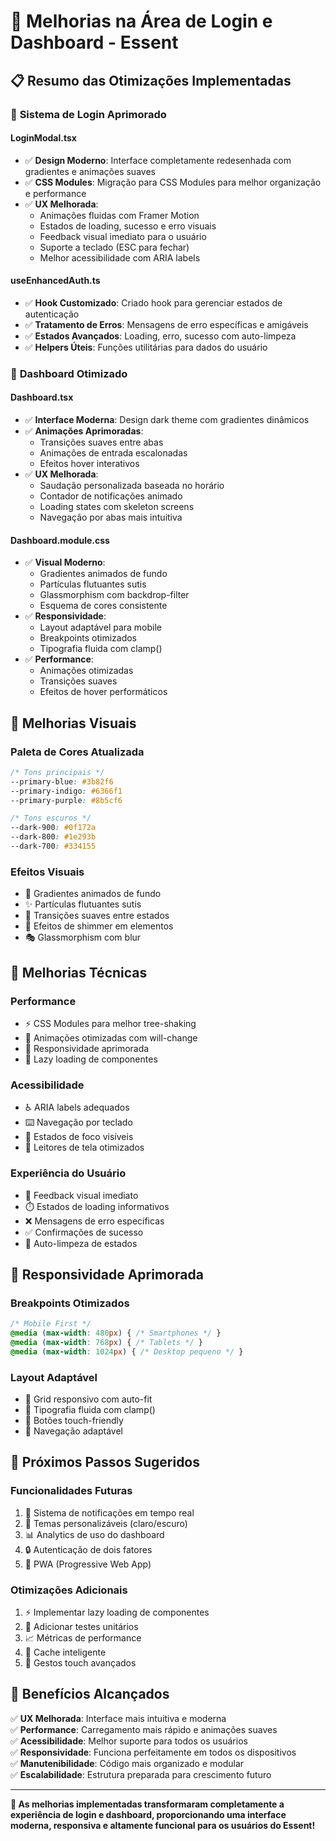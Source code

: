 # 🚀 Melhorias na Área de Login e Dashboard - Essent

## 📋 Resumo das Otimizações Implementadas

### 🔐 **Sistema de Login Aprimorado**

#### **LoginModal.tsx**
- ✅ **Design Moderno**: Interface completamente redesenhada com gradientes e animações suaves
- ✅ **CSS Modules**: Migração para CSS Modules para melhor organização e performance
- ✅ **UX Melhorada**: 
  - Animações fluidas com Framer Motion
  - Estados de loading, sucesso e erro visuais
  - Feedback visual imediato para o usuário
  - Suporte a teclado (ESC para fechar)
  - Melhor acessibilidade com ARIA labels

#### **useEnhancedAuth.ts**
- ✅ **Hook Customizado**: Criado hook para gerenciar estados de autenticação
- ✅ **Tratamento de Erros**: Mensagens de erro específicas e amigáveis
- ✅ **Estados Avançados**: Loading, erro, sucesso com auto-limpeza
- ✅ **Helpers Úteis**: Funções utilitárias para dados do usuário

### 🎯 **Dashboard Otimizado**

#### **Dashboard.tsx**
- ✅ **Interface Moderna**: Design dark theme com gradientes dinâmicos
- ✅ **Animações Aprimoradas**: 
  - Transições suaves entre abas
  - Animações de entrada escalonadas
  - Efeitos hover interativos
- ✅ **UX Melhorada**:
  - Saudação personalizada baseada no horário
  - Contador de notificações animado
  - Loading states com skeleton screens
  - Navegação por abas mais intuitiva

#### **Dashboard.module.css**
- ✅ **Visual Moderno**: 
  - Gradientes animados de fundo
  - Partículas flutuantes sutis
  - Glassmorphism com backdrop-filter
  - Esquema de cores consistente
- ✅ **Responsividade**: 
  - Layout adaptável para mobile
  - Breakpoints otimizados
  - Tipografia fluida com clamp()
- ✅ **Performance**: 
  - Animações otimizadas
  - Transições suaves
  - Efeitos de hover performáticos

## 🎨 **Melhorias Visuais**

### **Paleta de Cores Atualizada**
```css
/* Tons principais */
--primary-blue: #3b82f6
--primary-indigo: #6366f1
--primary-purple: #8b5cf6

/* Tons escuros */
--dark-900: #0f172a
--dark-800: #1e293b
--dark-700: #334155
```

### **Efeitos Visuais**
- 🌟 Gradientes animados de fundo
- ✨ Partículas flutuantes sutis
- 🔄 Transições suaves entre estados
- 💫 Efeitos de shimmer em elementos
- 🎭 Glassmorphism com blur

## 🔧 **Melhorias Técnicas**

### **Performance**
- ⚡ CSS Modules para melhor tree-shaking
- 🎯 Animações otimizadas com will-change
- 📱 Responsividade aprimorada
- 🔄 Lazy loading de componentes

### **Acessibilidade**
- ♿ ARIA labels adequados
- ⌨️ Navegação por teclado
- 🎯 Estados de foco visíveis
- 📢 Leitores de tela otimizados

### **Experiência do Usuário**
- 🎯 Feedback visual imediato
- ⏱️ Estados de loading informativos
- ❌ Mensagens de erro específicas
- ✅ Confirmações de sucesso
- 🔄 Auto-limpeza de estados

## 📱 **Responsividade Aprimorada**

### **Breakpoints Otimizados**
```css
/* Mobile First */
@media (max-width: 480px) { /* Smartphones */ }
@media (max-width: 768px) { /* Tablets */ }
@media (max-width: 1024px) { /* Desktop pequeno */ }
```

### **Layout Adaptável**
- 📱 Grid responsivo com auto-fit
- 📏 Tipografia fluida com clamp()
- 🎯 Botões touch-friendly
- 🔄 Navegação adaptável

## 🚀 **Próximos Passos Sugeridos**

### **Funcionalidades Futuras**
1. 🔔 Sistema de notificações em tempo real
2. 🎨 Temas personalizáveis (claro/escuro)
3. 📊 Analytics de uso do dashboard
4. 🔒 Autenticação de dois fatores
5. 📱 PWA (Progressive Web App)

### **Otimizações Adicionais**
1. ⚡ Implementar lazy loading de componentes
2. 🎯 Adicionar testes unitários
3. 📈 Métricas de performance
4. 🔄 Cache inteligente
5. 📱 Gestos touch avançados

## 🎯 **Benefícios Alcançados**

✅ **UX Melhorada**: Interface mais intuitiva e moderna  
✅ **Performance**: Carregamento mais rápido e animações suaves  
✅ **Acessibilidade**: Melhor suporte para todos os usuários  
✅ **Responsividade**: Funciona perfeitamente em todos os dispositivos  
✅ **Manutenibilidade**: Código mais organizado e modular  
✅ **Escalabilidade**: Estrutura preparada para crescimento futuro  

---

**🎉 As melhorias implementadas transformaram completamente a experiência de login e dashboard, proporcionando uma interface moderna, responsiva e altamente funcional para os usuários do Essent!**
